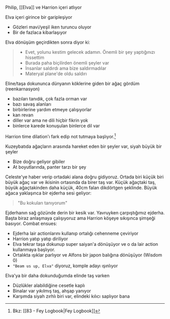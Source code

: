 Philip, [[Elva]] ve Harrion içeri atlıyor  
  
Elva içeri girince bir garipleşiyor  
- Gözleri mavi/yeşil iken turuncu oluyor  
- Bir de fazlaca kibarlaşıyor  
	  
Elva dönüşüm geçirdikten sonra diyor ki:  
> - Evet, yolunu kestim gelecek adamın. Önemli bir şey yaptığınızı hissettim  
> - Burada paha biçilirden önemli şeyler var  
> - İnsanlar saldırdı ama bize saldırmadılar  
> - Materyal plane'de oldu saldırı  
  
Eline/taşa dokununca dünyanın köklerine giden bir ağaç gördüm (reenkarnasyon)  
- bazıları tanıdık, çok fazla orman var  
- bazı savaş alanları  
- birbirlerine yardım etmeye çalışıyorlar  
- kan revan  
- diller var ama ne dili hiçbir fikrin yok  
- binlerce karede konuşulan binlerce dil var  
  
Harrion time dilation'ı fark edip not tutmaya başlıyor.[^1]  
  
Kuzeybatıda ağaçların arasında hareket eden bir şeyler var, siyah büyük bir şeyler  
- Bize doğru geliyor gibiler  
- At boyutlarında, panter tarzı bir şey  
  
Celeste'ye haber verip ortadaki alana doğru gidiyoruz. Ortada biri küçük biri büyük ağaç var ve ikisinin ortasında da birer taş var. Küçük ağaçtaki taş, büyük ağaçtakinden daha küçük, 40cm falan dikdörtgen şeklinde. Büyük ağaca yaklaşınca bir ejderha sesi geliyor:  
> "Bu kokuları tanıyorum"  
  
Ejderhanın sağ gözünde derin bir kesik var. Yavruyken çarpıştığımız ejderha. Başta biraz anlaşmaya çalışıyoruz ama Harrion köşeye sıkışınca şimşeği basıyor. Combat ensues:  
- Ejderha lair actionlarını kullanıp ortalığı cehenneme çeviriyor  
- Harrion yatıp yatıp diriliyor  
- Elva tekrar taşa dokunup super saiyan'a dönüşüyor ve o da lair action kullanmaya başlıyor.  
- Ortalıkta ışıklar parlıyor ve Alfons bir japon balığına dönüşüyor (Wisdom 0)  
- `"Beam us up, Elva"` diyoruz, komple adayı ışınlıyor  
  
Elva'ya bir daha dokunduğumda elinde taş varken  
- Düzlükler alabildiğine cesetle kaplı  
- Binalar var yıkılmış taş, ahşap yanıyor  
- Karşımda siyah zırhlı biri var, elindeki kılıcı saplıyor bana  
  
[^1]: Bkz: [[83 - Fey Logbook|Fey Logbook]]